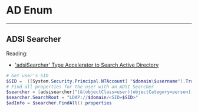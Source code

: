 
# AD Enum
---

## ADSI Searcher

Reading:
  - [ 'adsiSearcher' Type Accelerator to Search Active Directory](https://devblogs.microsoft.com/scripting/use-the-powershell-adsisearcher-type-accelerator-to-search-active-directory/)

```powershell
# Get user's SID
$SID =  ([System.Security.Principal.NTAccount] "$domain\$username").Translate([System.Security.Principal.SecurityIdentifier]).Value
# Find all properties for the user with an ADSI Searcher
$searcher = [adsisearcher]"(&(objectClass=user)(objectCategory=person))"
$searcher.SearchRoot = "LDAP://$domain/<SID=$SID>"
$adInfo = $searcher.FindAll().properties
```
